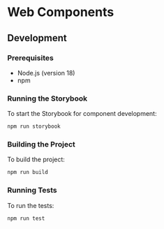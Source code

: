 # Web Components

## Development

### Prerequisites
- Node.js (version 18)
- npm


### Running the Storybook
To start the Storybook for component development:

```sh
npm run storybook
```

### Building the Project
To build the project:

```sh
npm run build
```

### Running Tests
To run the tests:

```sh
npm run test
```
